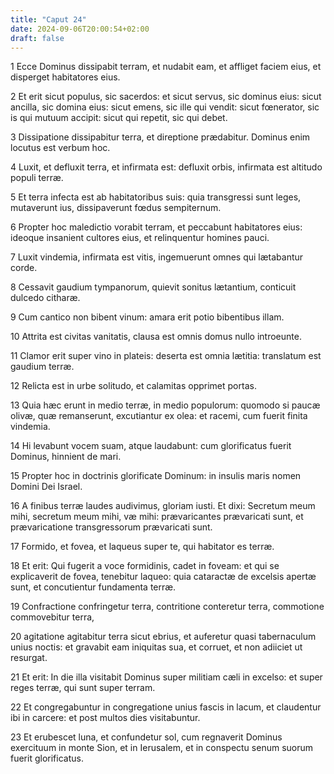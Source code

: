 ```yaml
---
title: "Caput 24"
date: 2024-09-06T20:00:54+02:00
draft: false
---
```



1 Ecce Dominus dissipabit terram, et nudabit eam, et affliget faciem eius, et disperget habitatores eius.

2 Et erit sicut populus, sic sacerdos: et sicut servus, sic dominus eius: sicut ancilla, sic domina eius: sicut emens, sic ille qui vendit: sicut fœnerator, sic is qui mutuum accipit: sicut qui repetit, sic qui debet.

3 Dissipatione dissipabitur terra, et direptione prædabitur. Dominus enim locutus est verbum hoc.

4 Luxit, et defluxit terra, et infirmata est: defluxit orbis, infirmata est altitudo populi terræ.

5 Et terra infecta est ab habitatoribus suis: quia transgressi sunt leges, mutaverunt ius, dissipaverunt fœdus sempiternum.

6 Propter hoc maledictio vorabit terram, et peccabunt habitatores eius: ideoque insanient cultores eius, et relinquentur homines pauci.

7 Luxit vindemia, infirmata est vitis, ingemuerunt omnes qui lætabantur corde.

8 Cessavit gaudium tympanorum, quievit sonitus lætantium, conticuit dulcedo citharæ.

9 Cum cantico non bibent vinum: amara erit potio bibentibus illam.

10 Attrita est civitas vanitatis, clausa est omnis domus nullo introeunte.

11 Clamor erit super vino in plateis: deserta est omnia lætitia: translatum est gaudium terræ.

12 Relicta est in urbe solitudo, et calamitas opprimet portas.

13 Quia hæc erunt in medio terræ, in medio populorum: quomodo si paucæ olivæ, quæ remanserunt, excutiantur ex olea: et racemi, cum fuerit finita vindemia.

14 Hi levabunt vocem suam, atque laudabunt: cum glorificatus fuerit Dominus, hinnient de mari.

15 Propter hoc in doctrinis glorificate Dominum: in insulis maris nomen Domini Dei Israel.

16 A finibus terræ laudes audivimus, gloriam iusti. Et dixi: Secretum meum mihi, secretum meum mihi, væ mihi: prævaricantes prævaricati sunt, et prævaricatione transgressorum prævaricati sunt.

17 Formido, et fovea, et laqueus super te, qui habitator es terræ.

18 Et erit: Qui fugerit a voce formidinis, cadet in foveam: et qui se explicaverit de fovea, tenebitur laqueo: quia cataractæ de excelsis apertæ sunt, et concutientur fundamenta terræ.

19 Confractione confringetur terra, contritione conteretur terra, commotione commovebitur terra,

20 agitatione agitabitur terra sicut ebrius, et auferetur quasi tabernaculum unius noctis: et gravabit eam iniquitas sua, et corruet, et non adiiciet ut resurgat.

21 Et erit: In die illa visitabit Dominus super militiam cæli in excelso: et super reges terræ, qui sunt super terram.

22 Et congregabuntur in congregatione unius fascis in lacum, et claudentur ibi in carcere: et post multos dies visitabuntur.

23 Et erubescet luna, et confundetur sol, cum regnaverit Dominus exercituum in monte Sion, et in Ierusalem, et in conspectu senum suorum fuerit glorificatus.

